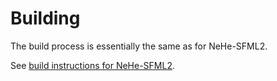 Building
==========================================================================

The build process is essentially the same as for NeHe-SFML2.

See [build instructions for NeHe-SFML2](https://github.com/MaxBarraclough/NeHe-SFML2/blob/master/building.md).

